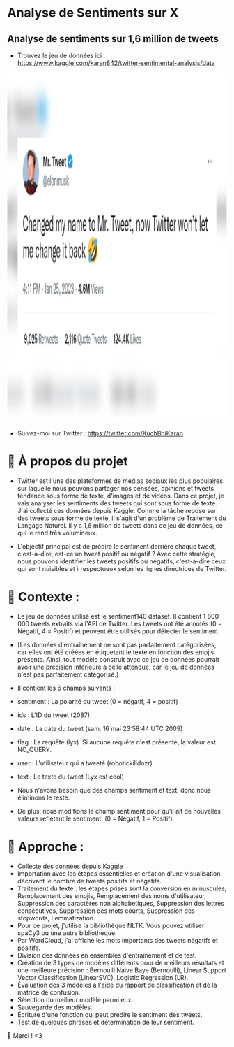 # Analyse de Sentiments sur X
## Analyse de sentiments sur 1,6 million de tweets
- Trouvez le jeu de données ici : https://www.kaggle.com/karan842/twitter-sentimental-analysis/data


<img src='https://github.com/issaniang5/Analyseur-de-sentiments-sur-X/blob/main/tweet.webp' height=800px width=800px></img>

- Suivez-moi sur Twitter : https://twitter.com/KuchBhiKaran

# 🔵 À propos du projet

- Twitter est l'une des plateformes de médias sociaux les plus populaires sur laquelle nous pouvons partager nos pensées, opinions et tweets tendance sous forme de texte, d'images et de vidéos. Dans ce projet, je vais analyser les sentiments des tweets qui sont sous forme de texte. J'ai collecté ces données depuis Kaggle. Comme la tâche repose sur des tweets sous forme de texte, il s'agit d'un problème de Traitement du Langage Naturel. Il y a 1,6 million de tweets dans ce jeu de données, ce qui le rend très volumineux.

- L'objectif principal est de prédire le sentiment derrière chaque tweet, c'est-à-dire, est-ce un tweet positif ou négatif ? Avec cette stratégie, nous pouvons identifier les tweets positifs ou négatifs, c'est-à-dire ceux qui sont nuisibles et irrespectueux selon les lignes directrices de Twitter.
# 🔵 Contexte :
- Le jeu de données utilisé est le sentiment140 dataset. Il contient 1 600 000 tweets extraits via l'API de Twitter. Les tweets ont été annotés (0 = Négatif, 4 = Positif) et peuvent être utilisés pour détecter le sentiment.

- [Les données d'entraînement ne sont pas parfaitement catégorisées, car elles ont été créées en étiquetant le texte en fonction des emojis présents. Ainsi, tout modèle construit avec ce jeu de données pourrait avoir une précision inférieure à celle attendue, car le jeu de données n'est pas parfaitement catégorisé.]

- Il contient les 6 champs suivants :

- sentiment : La polarité du tweet (0 = négatif, 4 = positif)
- ids : L'ID du tweet (2087)
- date : La date du tweet (sam. 16 mai 23:58:44 UTC 2009)
- flag : La requête (lyx). Si aucune requête n'est présente, la valeur est NO_QUERY.
- user : L'utilisateur qui a tweeté (robotickilldozr)
- text : Le texte du tweet (Lyx est cool)
- Nous n'avons besoin que des champs sentiment et text, donc nous éliminons le reste.

- De plus, nous modifions le champ sentiment pour qu'il ait de nouvelles valeurs reflétant le sentiment. (0 = Négatif, 1 = Positif).

# 🔵 Approche :
- Collecte des données depuis Kaggle
- Importation avec les étapes essentielles et création d'une visualisation décrivant le nombre de tweets positifs et négatifs.
- Traitement du texte : les étapes prises sont la conversion en minuscules,
Remplacement des emojis,
Remplacement des noms d'utilisateur,
Suppression des caractères non alphabétiques,
Suppression des lettres consécutives,
Suppression des mots courts,
Suppression des stopwords,
Lemmatization.
- Pour ce projet, j'utilise la bibliothèque NLTK. Vous pouvez utiliser spaCy3 ou une autre bibliothèque.
- Par WordCloud, j'ai affiché les mots importants des tweets négatifs et positifs.
- Division des données en ensembles d'entraînement et de test.
- Création de 3 types de modèles différents pour de meilleurs résultats et une meilleure précision : Bernoulli Naive Baye (Bernoulli), Linear Support Vector Classification (LinearSVC), Logistic Regression (LR).
- Évaluation des 3 modèles à l'aide du rapport de classification et de la matrice de confusion.
- Sélection du meilleur modèle parmi eux.
- Sauvegarde des modèles.
- Écriture d'une fonction qui peut prédire le sentiment des tweets.
- Test de quelques phrases et détermination de leur sentiment.



🔵 Merci ! <3